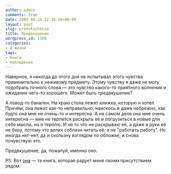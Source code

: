 ```yaml
---
author: admin
comments: true
date: 2009-08-24 12:16:58+00:00
layout: post
slug: predvkushenie
title: Предвкушение
wordpress_id: 1109
categories:
- О жизни
tags:
- Книги
- Наблюдения
---
```


Наверное, я никогда до этого дня не испытывал этого чувства применительно к неживому предмету. Этому чувству я даже не могу подобрать точного слова — это чувство какого-то приятного волнения и ожидания чего-то хорошего. Может быть _предвкушение_?

А повод-то банален. На краю стола лежит книжка, которую я хотел. Причём, она лежит как-то неправильно, наискось и даже небрежно, как будто она мне не очень-то и интересна. А на самом деле она мне очень интересна — мне не терпится раскрыть её и погрузиться в новые для себя мысли, но я терплю. И не то что не раскрываю её, а даже в руки её не беру, потому что  велик соблазн читать её, а не "работать работу". Но иногда нет-нет, да и скользну взглядом по обложке, и снова почувствую _это_.

Предвкушение, да, пожалуй, именно оно.

PS. Вот [она](http://market.yandex.ru/model.xml?modelid=4538971&hid=90886&clid=532) — та книга, которая радует меня своим присутствием рядом.
